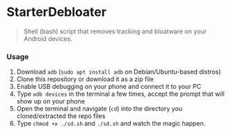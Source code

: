 # StarterDebloater
> Shell (bash) script that removes tracking and bloatware on your Android devices.

### Usage
1. Download `adb` (`sudo apt install adb` on Debian/Ubuntu-based distros)
2. Clone this repository or download it as a zip file
3. Enable USB debugging on your phone and connect it to your PC
4. Type `adb devices` in the terminal a few times, accept the prompt that will show up on your phone
5. Open the terminal and navigate (`cd`) into the directory you cloned/extracted the repo files
6. Type `chmod +x ./sd.sh` and `./sd.sh` and watch the magic happen.
